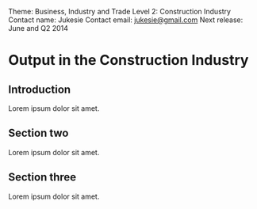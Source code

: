 Theme: Business, Industry and Trade
Level 2: Construction Industry
Contact name: Jukesie
Contact email: jukesie@gmail.com
Next release: June and Q2 2014

# Output in the Construction Industry

## Introduction

Lorem ipsum dolor sit amet.

## Section two

Lorem ipsum dolor sit amet.

## Section three

Lorem ipsum dolor sit amet.